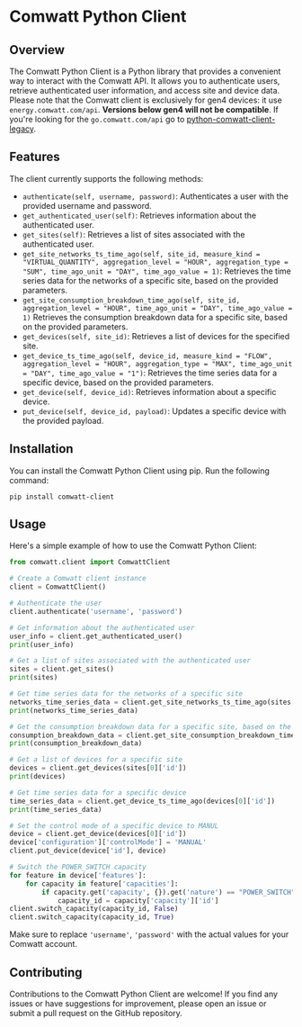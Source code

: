 # Comwatt Python Client

## Overview
The Comwatt Python Client is a Python library that provides a convenient way to interact with the Comwatt API. It allows you to authenticate users, retrieve authenticated user information, and access site and device data.
Please note that the Comwatt client is exclusively for gen4 devices: it use `energy.comwatt.com/api`. **Versions below gen4 will not be compatible**. If you're looking for the `go.comwatt.com/api` go to [python-comwatt-client-legacy](https://github.com/MateoGreil/python-comwatt-client-legacy).

## Features
The client currently supports the following methods:

- `authenticate(self, username, password)`: Authenticates a user with the provided username and password.
- `get_authenticated_user(self)`: Retrieves information about the authenticated user.
- `get_sites(self)`: Retrieves a list of sites associated with the authenticated user.
- `get_site_networks_ts_time_ago(self, site_id, measure_kind = "VIRTUAL_QUANTITY", aggregation_level = "HOUR", aggregation_type = "SUM", time_ago_unit = "DAY", time_ago_value = 1)`: Retrieves the time series data for the networks of a specific site, based on the provided parameters.
- `get_site_consumption_breakdown_time_ago(self, site_id, aggregation_level = "HOUR", time_ago_unit = "DAY", time_ago_value = 1)` Retrieves the consumption breakdown data for a specific site, based on the provided parameters.
- `get_devices(self, site_id)`: Retrieves a list of devices for the specified site.
- `get_device_ts_time_ago(self, device_id, measure_kind = "FLOW", aggregation_level = "HOUR", aggregation_type = "MAX", time_ago_unit = "DAY", time_ago_value = "1")`: Retrieves the time series data for a specific device, based on the provided parameters.
- `get_device(self, device_id)`: Retrieves information about a specific device.
- `put_device(self, device_id, payload)`: Updates a specific device with the provided payload.

## Installation
You can install the Comwatt Python Client using pip. Run the following command:

```
pip install comwatt-client
```

## Usage
Here's a simple example of how to use the Comwatt Python Client:

```python
from comwatt.client import ComwattClient

# Create a Comwatt client instance
client = ComwattClient()

# Authenticate the user
client.authenticate('username', 'password')

# Get information about the authenticated user
user_info = client.get_authenticated_user()
print(user_info)

# Get a list of sites associated with the authenticated user
sites = client.get_sites()
print(sites)

# Get time series data for the networks of a specific site
networks_time_series_data = client.get_site_networks_ts_time_ago(sites[0]['id'])
print(networks_time_series_data)

# Get the consumption breakdown data for a specific site, based on the provided parameters.
consumption_breakdown_data = client.get_site_consumption_breakdown_time_ago(sites[0]['id'])
print(consumption_breakdown_data)

# Get a list of devices for a specific site
devices = client.get_devices(sites[0]['id'])
print(devices)

# Get time series data for a specific device
time_series_data = client.get_device_ts_time_ago(devices[0]['id'])
print(time_series_data)

# Set the control mode of a specific device to MANUL
device = client.get_device(devices[0]['id'])
device['configuration']['controlMode'] = 'MANUAL'
client.put_device(device['id'], device)

# Switch the POWER_SWITCH capacity
for feature in device['features']:
    for capacity in feature['capacities']:
        if capacity.get('capacity', {}).get('nature') == "POWER_SWITCH":
            capacity_id = capacity['capacity']['id']
client.switch_capacity(capacity_id, False)
client.switch_capacity(capacity_id, True)

```

Make sure to replace `'username'`, `'password'` with the actual values for your Comwatt account.

## Contributing
Contributions to the Comwatt Python Client are welcome! If you find any issues or have suggestions for improvement, please open an issue or submit a pull request on the GitHub repository.
